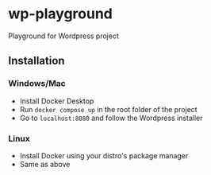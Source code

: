 # wp-playground
Playground for Wordpress project

## Installation

### Windows/Mac

- Install Docker Desktop
- Run `docker compose up` in the root folder of the project
- Go to `localhost:8080` and follow the Wordpress installer

### Linux

- Install Docker using your distro's package manager
- Same as above
